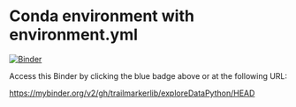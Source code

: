 # Conda environment with environment.yml

[![Binder](https://mybinder.org/badge_logo.svg)](https://mybinder.org/v2/gh/trailmarkerlib/exploreDataPython/HEAD)

Access this Binder by clicking the blue badge above or at the following URL:

https://mybinder.org/v2/gh/trailmarkerlib/exploreDataPython/HEAD

<!--

## Notes
The `environment.yml` file should list all Python libraries on which your notebooks
depend, specified as though they were created using the following `conda` commands:

```
conda activate example-environment
conda env export --from-history -f environment.yml
```

Note that the only libraries available to you will be the ones specified in
the `environment.yml`, so be sure to include everything that you need! 

Also note that if you skip the `--from-history`, conda may include OS-specific
packages in `environment.yml`, which you would have to manually prune from
`environment.yml`.  For example, confirmed macOS-specific packages that should
be removed are:

* libcxxabi=4.0.1
* appnope=0.1.0
* libgfortran=3.0.1
* libcxx=4.0.1

-->

